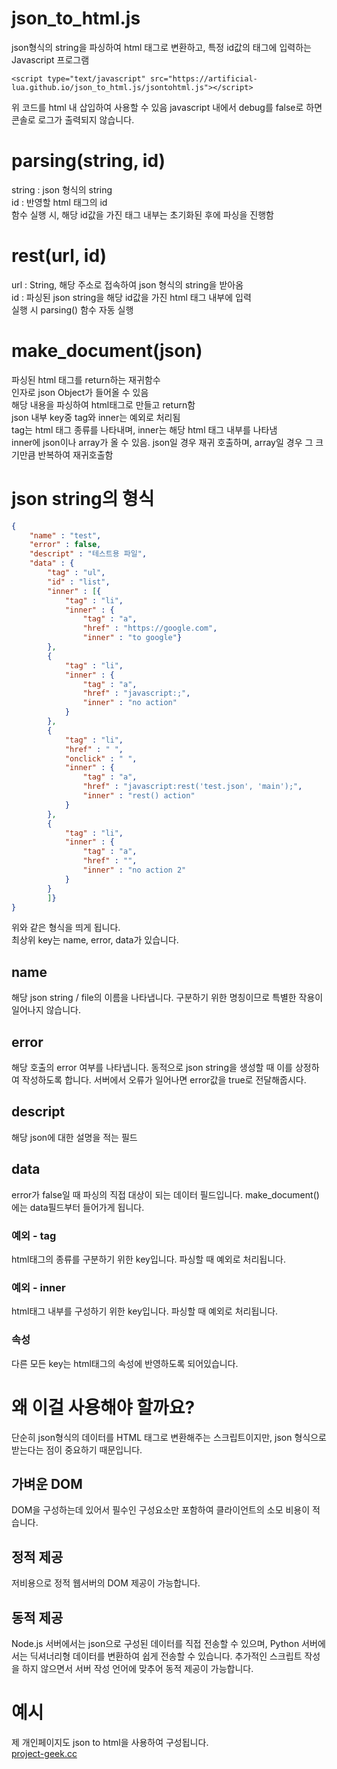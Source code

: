 # json_to_html.js
json형식의 string을 파싱하여 html 태그로 변환하고, 특정 id값의 태그에 입력하는 Javascript 프로그램
```
<script type="text/javascript" src="https://artificial-lua.github.io/json_to_html.js/jsontohtml.js"></script>
```
위 코드를 html 내 삽입하여 사용할 수 있음
javascript 내에서 debug를 false로 하면 콘솔로 로그가 출력되지 않습니다.

# parsing(string, id)
string : json 형식의 string  
id : 반영할 html 태그의 id  
함수 실행 시, 해당 id값을 가진 태그 내부는 초기화된 후에 파싱을 진행함  

# rest(url, id)
url : String, 해당 주소로 접속하여 json 형식의 string을 받아옴  
id : 파싱된 json string을 해당 id값을 가진 html 태그 내부에 입력  
실행 시 parsing() 함수 자동 실행

# make_document(json)
파싱된 html 태그를 return하는 재귀함수  
인자로 json Object가 들어올 수 있음  
해당 내용을 파싱하여 html태그로 만들고 return함  
json 내부 key중 tag와 inner는 예외로 처리됨  
tag는 html 태그 종류를 나타내며, inner는 해당 html 태그 내부를 나타냄  
inner에 json이나 array가 올 수 있음. json일 경우 재귀 호출하며, array일 경우 그 크기만큼 반복하여 재귀호출함  
  

# json string의 형식
```json
{
    "name" : "test",
    "error" : false,
    "descript" : "테스트용 파일",
    "data" : {
        "tag" : "ul",
        "id" : "list",
        "inner" : [{
            "tag" : "li",
            "inner" : {
                "tag" : "a",
                "href" : "https://google.com",
                "inner" : "to google"}
        },
        {
            "tag" : "li",
            "inner" : {
                "tag" : "a",
                "href" : "javascript:;",
                "inner" : "no action"
            }
        },
        {
            "tag" : "li",
            "href" : " ",
            "onclick" : " ",
            "inner" : {
                "tag" : "a",
                "href" : "javascript:rest('test.json', 'main');",
                "inner" : "rest() action"
            }
        },
        {
            "tag" : "li",
            "inner" : {
                "tag" : "a",
                "href" : "",
                "inner" : "no action 2"
            }
        }
        ]}
}
```
위와 같은 형식을 띄게 됩니다.  
최상위 key는 name, error, data가 있습니다.
## name
해당 json string / file의 이름을 나타냅니다. 구분하기 위한 명칭이므로 특별한 작용이 일어나지 않습니다.

## error
해당 호출의 error 여부를 나타냅니다. 동적으로 json string을 생성할 때 이를 상정하여 작성하도록 합니다. 서버에서 오류가 일어나면 error값을 true로 전달해줍시다.

## descript
해당 json에 대한 설명을 적는 필드

## data
error가 false일 때 파싱의 직접 대상이 되는 데이터 필드입니다. make_document()에는 data필드부터 들어가게 됩니다.

### 예외 - tag
html태그의 종류를 구분하기 위한 key입니다. 파싱할 때 예외로 처리됩니다.

### 예외 - inner
html태그 내부를 구성하기 위한 key입니다. 파싱할 때 예외로 처리됩니다.

### 속성
다른 모든 key는 html태그의 속성에 반영하도록 되어있습니다.
  

# 왜 이걸 사용해야 할까요?
단순히 json형식의 데이터를 HTML 태그로 변환해주는 스크립트이지만, json 형식으로 받는다는 점이 중요하기 때문입니다.

## 가벼운 DOM
DOM을 구성하는데 있어서 필수인 구성요소만 포함하여 클라이언트의 소모 비용이 적습니다.

## 정적 제공
저비용으로 정적 웹서버의 DOM 제공이 가능합니다.

## 동적 제공
Node.js 서버에서는 json으로 구성된 데이터를 직접 전송할 수 있으며, Python 서버에서는 딕셔너리형 데이터를 변환하여 쉽게 전송할 수 있습니다. 추가적인 스크립트 작성을 하지 않으면서 서버 작성 언어에 맞추어 동적 제공이 가능합니다.

# 예시
제 개인페이지도 json to html을 사용하여 구성됩니다.  
[project-geek.cc](https://project-geek.cc)